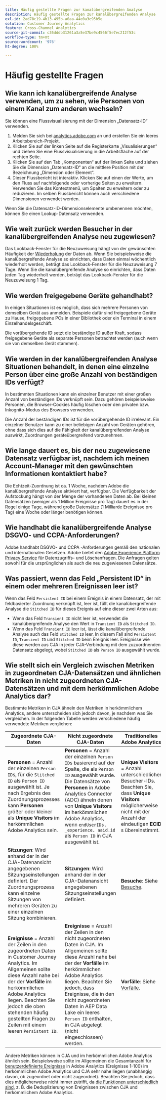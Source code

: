 ```yaml
---
title: Häufig gestellte Fragen zur kanalübergreifenden Analyse
description: Häufig gestellte Fragen zur kanalübergreifenden Analyse
exl-id: 2ad78c19-4b13-495b-a0aa-44e0a3c95b5e
solution: Customer Journey Analytics
feature: Cross-Channel Analytics
source-git-commit: c36dddb31261a3a5e37be9c4566f5e7ec212f53c
workflow-type: tm+mt
source-wordcount: '976'
ht-degree: 100%

---
```


# Häufig gestellte Fragen

## Wie kann ich kanalübergreifende Analyse verwenden, um zu sehen, wie Personen von einem Kanal zum anderen wechseln?

Sie können eine Flussvisualisierung mit der Dimension „Datensatz-ID“ verwenden.

1. Melden Sie sich bei [analytics.adobe.com](https://analytics.adobe.com) an und erstellen Sie ein leeres Arbeitsbereich-Projekt.
2. Klicken Sie auf der linken Seite auf die Registerkarte „Visualisierungen“ und ziehen Sie eine Flussvisualisierung in die Arbeitsfläche auf der rechten Seite.
3. Klicken Sie auf den Tab „Komponenten“ auf der linken Seite und ziehen Sie die Dimension „Datensatz-ID“ an die mittlere Position mit der Bezeichnung „Dimension oder Element“.
4. Dieser Flussbericht ist interaktiv. Klicken Sie auf einen der Werte, um den Fluss auf nachfolgende oder vorherige Seiten zu erweitern. Verwenden Sie das Kontextmenü, um Spalten zu erweitern oder zu reduzieren. Im selben Flussbericht können auch verschiedene Dimensionen verwendet werden.

Wenn Sie die Datensatz-ID-Dimensionselemente umbenennen möchten, können Sie einen Lookup-Datensatz verwenden.

## Wie weit zurück werden Besucher in der kanalübergreifenden Analyse neu zugewiesen?

Das Lookback-Fenster für die Neuzuweisung hängt von der gewünschten Häufigkeit der [Wiederholung](replay.md) der Daten ab. Wenn Sie beispielsweise die kanalübergreifende Analyse so einrichten, dass Daten einmal wöchentlich wiederholt werden, beträgt das Lookback-Fenster für die Neuzuweisung 7 Tage. Wenn Sie die kanalübergreifende Analyse so einrichten, dass Daten jeden Tag wiederholt werden, beträgt das Lookback-Fenster für die Neuzuweisung 1 Tag.

## Wie werden freigegebene Geräte gehandhabt?

In einigen Situationen ist es möglich, dass sich mehrere Personen von demselben Gerät aus anmelden. Beispiele dafür sind freigegebene Geräte zu Hause, freigegebene PCs in einer Bibliothek oder ein Terminal in einem Einzelhandelsgeschäft.

Die vorübergehende ID setzt die beständige ID außer Kraft, sodass freigegebene Geräte als separate Personen betrachtet werden (auch wenn sie von demselben Gerät stammen).

## Wie werden in der kanalübergreifenden Analyse Situationen behandelt, in denen eine einzelne Person über eine große Anzahl von beständigen IDs verfügt?

In bestimmten Situationen kann ein einzelner Benutzer mit einer großen Anzahl von beständigen IDs verknüpft sein. Dazu gehören beispielsweise Personen, die Browser-Cookies häufig löschen oder den privaten bzw. Inkognito-Modus des Browsers verwenden.

Die Anzahl der beständigen IDs ist für die vorübergehende ID irrelevant. Ein einzelner Benutzer kann zu einer beliebigen Anzahl von Geräten gehören, ohne dass sich dies auf die Fähigkeit der kanalübergreifenden Analyse auswirkt, Zuordnungen geräteübergreifend vorzunehmen.

## Wie lange dauert es, bis der neu zugewiesene Datensatz verfügbar ist, nachdem ich meinen Account-Manager mit den gewünschten Informationen kontaktiert habe?

Die Echtzeit-Zuordnung ist ca. 1 Woche, nachdem Adobe die kanalübergreifende Analyse aktiviert hat, verfügbar. Die Verfügbarkeit der Aufstockung hängt von der Menge der vorhandenen Daten ab. Bei kleinen Datensätzen (weniger als 1 Million Ereignisse pro Tag) dauert es in der Regel einige Tage, während große Datensätze (1 Milliarde Ereignisse pro Tag) eine Woche oder länger benötigen können.

## Wie handhabt die kanalübergreifende Analyse DSGVO- und CCPA-Anforderungen?

Adobe handhabt DSGVO- und CCPA -Anforderungen gemäß den nationalen und internationalen Gesetzen. Adobe bietet den [Adobe Experience Platform Privacy Service](https://experienceleague.adobe.com/docs/experience-platform/privacy/home.html?lang=de) für Datenzugriffs- und Löschanfragen. Die Anfragen gelten sowohl für die ursprünglichen als auch die neu zugewiesenen Datensätze.

## Was passiert, wenn das Feld „Persistent ID“ in einem oder mehreren Ereignissen leer ist?

Wenn das Feld `Persistent ID` bei einem Ereignis in einem Datensatz, der mit feldbasierter Zuordnung verknüpft ist, leer ist, füllt die kanalübergreifende Analyse die `Stitched ID` für dieses Ereignis auf eine dieser zwei Arten aus:
* Wenn das Feld `Transient ID` nicht leer ist, verwendet die kanalübergreifende Analyse den Wert in `Transient ID` als `Stitched ID`.
* Wenn das Feld `Transient ID` leer ist, lässt die kanalübergreifende Analyse auch das Feld `Stitched ID` leer. In diesem Fall sind `Persistent ID`, `Transient ID` und `Stitched ID` beim Ereignis leer. Ereignisse wie diese werden aus CJA in jeder CJA-Verbindung mit dem zuzuordnenden Datensatz abgelegt, wobei `Stitched ID` als `Person ID` ausgewählt wurde.

## Wie stellt sich ein Vergleich zwischen Metriken in zugeordneten CJA-Datensätzen und ähnlichen Metriken in nicht zugeordneten CJA-Datensätzen und mit dem herkömmlichen Adobe Analytics dar?

Bestimmte Metriken in CJA ähneln den Metriken in herkömmlichem Analytics, andere unterscheiden sich jedoch davon, je nachdem was Sie vergleichen. In der folgenden Tabelle werden verschiedene häufig verwendete Metriken verglichen:

| **Zugeordnete CJA-Daten** | **Nicht zugeordnete CJA-Daten** | **Traditionelles Adobe Analytics** | **Analytics Ultimate mit CDA** |
| ----- | ----- | ----- | ----- |
| **Personen** = Anzahl der einzelnen `Person ID`s, für die `Stitched ID` als `Person ID` ausgewählt ist. Je nach Ergebnis des Zuordnungsprozesses kann **Personen** größer oder kleiner als **Unique Visitors** im herkömmlichen Adobe Analytics sein. | **Personen** = Anzahl der einzelnen `Person ID`s basierend auf der Spalte, die als `Person ID` ausgewählt wurde. Die Datensätze von **Personen** in Adobe Analytics Connector (ADC) ähneln denen von **Unique Visitors** im herkömmlichen Adobe Analytics, wenn `endUserIDs. _experience. aaid.id` als `Person ID` in CJA ausgewählt ist. | **Unique Visitors** = Anzahl unterschiedlicher Besucher-IDs. Beachten Sie, dass **Unique Visitors** möglicherweise nicht mit der Anzahl der eindeutigen **ECID** s übereinstimmt. | Siehe [Personen](https://experienceleague.adobe.com/docs/analytics/components/metrics/people.html?lang=de). |
| **Sitzungen**: Wird anhand der in der CJA-Datenansicht angegebenen Sitzungseinstellungen definiert. Der Zuordnungsprozess kann einzelne Sitzungen von mehreren Geräten zu einer einzelnen Sitzung kombinieren. | **Sitzungen**: Wird anhand der in der CJA-Datenansicht angegebenen Sitzungseinstellungen definiert. | **Besuche**: Siehe [Besuche](https://experienceleague.adobe.com/docs/analytics/components/metrics/visits.html?lang=de). | **Besuche**: Wird basierend auf den Sitzungseinstellungen definiert, die in der [Virtual Report Suite der geräteübergreifenden Analyse](https://experienceleague.adobe.com/docs/analytics/components/cda/setup.html?lang=de) angegeben sind. |
| **Ereignisse** = Anzahl der Zeilen in den zugeordneten Daten in Customer Journey Analytics. Im Allgemeinen sollte diese Anzahl nahe bei der der **Vorfälle** im herkömmlichen Adobe Analytics liegen. Beachten Sie jedoch die oben stehenden häufig gestellten Fragen zu Zeilen mit einem leeren `Persistent ID`. | **Ereignisse** = Anzahl der Zeilen in den nicht zugeordneten Daten in CJA. Im Allgemeinen sollte diese Anzahl nahe bei der der **Vorfälle** im herkömmlichen Adobe Analytics liegen. Beachten Sie jedoch, dass Ereignisse, die in den nicht zugeordneten Daten in AEP Data Lake ein leeres `Person ID` enthalten, in CJA abgelegt (nicht eingeschlossen) werden. | **Vorfälle**: Siehe [Vorfälle](https://experienceleague.adobe.com/docs/analytics/components/metrics/occurrences.html?lang=de). | **Vorfälle**: Siehe [Vorfälle](https://experienceleague.adobe.com/docs/analytics/components/metrics/occurrences.html?lang=en). |

Andere Metriken können in CJA und im herkömmlichen Adobe Analytics ähnlich sein. Beispielsweise sollte im Allgemeinen die Gesamtanzahl für [benutzerdefinierte Ereignisse](https://experienceleague.adobe.com/docs/analytics/components/metrics/custom-events.html?lang=de) in Adobe Analytics (Ereignisse 1-100) im herkömmlichen Adobe Analytics und CJA sehr nahe liegen (unabhängig davon, ob zugeordnet oder nicht zugeordnet). Beachten Sie jedoch, dass dies möglicherweise nicht immer zutrifft, da [die Funktionen unterschiedlich sind](https://experienceleague.adobe.com/docs/analytics-platform/using/cja-overview/cja-aa.html?lang=de), z. B. die Deduplizierung von Ereignissen zwischen CJA und herkömmlichem Adobe Analytics.
